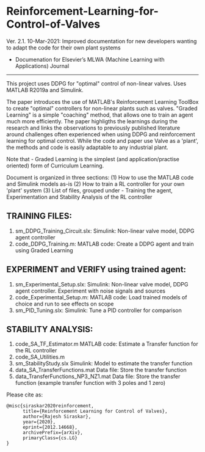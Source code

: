 # Reinforcement-Learning-for-Control-of-Valves

Ver. 2.1. 10-Mar-2021: Improved documentation for new developers wanting to adapt the code for their own plant systems
- Documenation for Elsevier’s MLWA (Machine Learning with Applications) Journal 
---------------------------------------------------------------------------------------

This project uses DDPG for "optimal" control of non-linear valves. Uses MATLAB R2019a and Simulink.

The paper introduces the use of MATLAB's Reinforcement Learning ToolBox to create "optimal" controllers for non-linear plants such as valves. "Graded Learning" is a simple "coaching" method, that allows one to train an agent much more efficiently. The paper highligths the learnings during the research and links the observations to previously published literature around challenges often experienced when using DDPG and reinforcement learning for optimal control. While the code and paper use Valve as a 'plant', the methods and code is easily adaptable to any industrial plant.

Note that - Graded Learning is the simplest (and application/practise oriented) form of Curriculum Learning. 

Document is organized in three sections: 
(1) How to use the MATLAB code and Simulink models as-is 
(2) How to train a RL controller for your own 'plant' system
(3) List of files, grouped under - Training the agent, Experimentation and Stability Analysis of the RL controller


TRAINING FILES:
---------------
1. sm_DDPG_Training_Circuit.slx: 	Simulink: Non-linear valve model, DDPG agent controller
2. code_DDPG_Training.m:		MATLAB code: Create a DDPG agent and train using Graded Learning   

EXPERIMENT and VERIFY using trained agent:
------------------------------------------
1. sm_Experimental_Setup.slx:		Simulink: Non-linear valve model, DDPG agent controller. Experiment with noise signals and sources
2. code_Experimental_Setup.m:		MATLAB code: Load trained models of choice and run to see effects on scope
3. sm_PID_Tuning.slx:			Simulink: Tune a PID controller for comparison

STABILITY ANALYSIS:
-------------------
1. code_SA_TF_Estimator.m               MATLAB code: Estimate a Transfer function for the RL controller
2. code_SA_Utilities.m
3. sm_StabilityStudy.slx                Simulink: Model to estimate the transfer function
4. data_SA_TransferFunctions.mat    	Data file: Store the transfer function    
5. data_TransferFunctions_NP3_NZ1.mat   Data file: Store the transfer function (example transfer function with 3 poles and 1 zero)


Please cite as:
```
@misc{siraskar2020reinforcement,
      title={Reinforcement Learning for Control of Valves}, 
      author={Rajesh Siraskar},
      year={2020},
      eprint={2012.14668},
      archivePrefix={arXiv},
      primaryClass={cs.LG}
}
```
